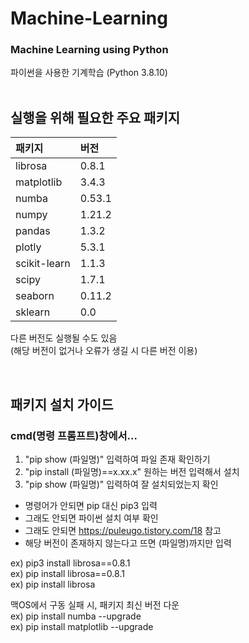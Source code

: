 # Machine-Learning
### Machine Learning using Python 
파이썬을 사용한 기계학습 (Python 3.8.10)
<br/><br/>

## 실행을 위해 필요한 주요 패키지 <br/>
|패키지|버전|
|:-|:-|
|librosa|0.8.1|
|matplotlib|3.4.3|
|numba|0.53.1|
|numpy|1.21.2|
|pandas|1.3.2|
|plotly|5.3.1|
|scikit-learn|1.1.3|
|scipy|1.7.1|
|seaborn|0.11.2|
|sklearn|0.0|

다른 버전도 실행될 수도 있음<br/>
(해당 버전이 없거나 오류가 생길 시 다른 버전 이용)

<br/>

## 패키지 설치 가이드 <br/>
### cmd(명령 프롬프트)창에서...
1. "pip show (파일명)" 입력하여 파일 존재 확인하기 <br/>
2. "pip install (파일명)==x.xx.x" 원하는 버전 입력해서 설치 <br/>
3. "pip show (파일명)" 입력하여 잘 설치되었는지 확인 <br/>

- 명령어가 안되면 pip 대신 pip3 입력 <br/>
- 그래도 안되면 파이썬 설치 여부 확인 <br/>
- 그래도 안되면 https://puleugo.tistory.com/18 참고
- 해당 버전이 존재하지 않는다고 뜨면 (파일명)까지만 입력 <br/>

ex) pip3 install librosa==0.8.1 <br/>
ex) pip install librosa==0.8.1 <br/>
ex) pip install librosa <br/>

맥OS에서 구동 실패 시, 패키지 최신 버전 다운 <br/>
ex) pip install numba --upgrade <br/>
ex) pip install matplotlib --upgrade <br/>
